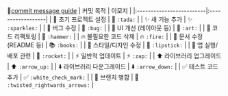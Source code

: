 🔗[commit message guide](https://gist.github.com/parmentf/035de27d6ed1dce0b36a)
| 커밋 목적                | 이모지  |
|:-------------------------|:------------------|
| 🔰 초기 프로젝트 설정       | 🎉          `:tada:` |
| ✨ 새 기능 추가            | ✨          `:sparkles:` |
| 🐛 버그 수정              | 🐛          `:bug:` |
| 🎨 UI 개선 (레이아웃 등)  | 🎨          `:art:` |
| 🔨 코드 리팩토링          | 🔨          `:hammer:` |
| 🔥 불필요한 코드 삭제      | 🔥          `:fire:` |
| 📝 문서 수정 (README 등) | 📚          `:books:` |
| 💄 스타일/디자인 수정     | 💄          `:lipstick:` |
| 🚀 앱 실행/배포 관련      | 🚀          `:rocket:` |
| ⚡ 일반적 업데이트         | ⚡          `:zap:` |
| ⬆️ 라이브러리 업그레이드   | ⬆️          `:arrow_up:` |
| ⬇️ 라이브러리 다운그레이드 | ⬇️          `:arrow_down:` |
| ✅ 테스트 코드 추가        | ✅          `:white_check_mark:` |
| 🔀 브랜치 병합            | 🔀          `:twisted_rightwards_arrows:` |
